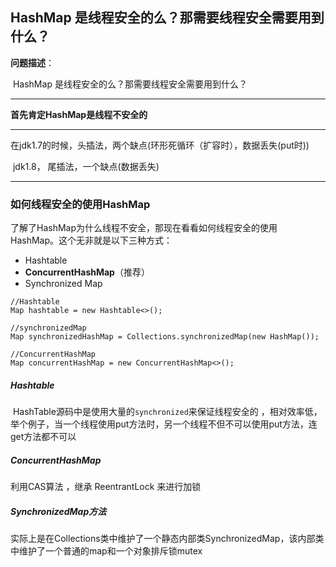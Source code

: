 ## HashMap 是线程安全的么？那需要线程安全需要用到什么？

**问题描述**：

​		HashMap 是线程安全的么？那需要线程安全需要用到什么？

---

**首先肯定HashMap是线程不安全的**

---

​	在jdk1.7的时候，头插法，两个缺点(环形死循环（扩容时），数据丢失(put时))

​	jdk1.8， 尾插法，一个缺点(数据丢失)

---

### 如何线程安全的使用HashMap

了解了HashMap为什么线程不安全，那现在看看如何线程安全的使用HashMap。这个无非就是以下三种方式：

- Hashtable
- **ConcurrentHashMap**（推荐）
- Synchronized Map

```
//Hashtable
Map hashtable = new Hashtable<>();
 
//synchronizedMap
Map synchronizedHashMap = Collections.synchronizedMap(new HashMap());
 
//ConcurrentHashMap
Map concurrentHashMap = new ConcurrentHashMap<>();
```

##### Hashtable

​	 HashTable源码中是使用大量的`synchronized`来保证线程安全的 ，相对效率低，举个例子，当一个线程使用put方法时，另一个线程不但不可以使用put方法，连get方法都不可以

##### ConcurrentHashMap

 利用CAS算法  ，继承 ReentrantLock 来进行加锁 

##### SynchronizedMap方法

 实际上是在Collections类中维护了一个静态内部类SynchronizedMap，该内部类中维护了一个普通的map和一个对象排斥锁mutex 